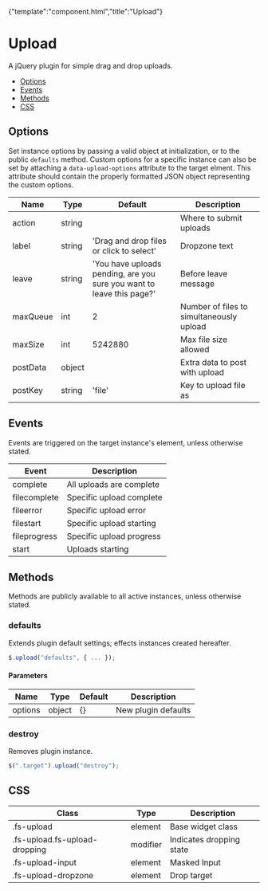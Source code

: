 {"template":"component.html","title":"Upload"}

# Upload

A jQuery plugin for simple drag and drop uploads.

* [Options](#options)
* [Events](#events)
* [Methods](#methods)
* [CSS](#css)

## Options

Set instance options by passing a valid object at initialization, or to the public `defaults` method. Custom options for a specific instance can also be set by attaching a `data-upload-options` attribute to the target elment. This attribute should contain the properly formatted JSON object representing the custom options.

| Name | Type | Default | Description |
| --- | --- | --- | --- |
| action | string | &nbsp; | Where to submit uploads |
| label | string | 'Drag and drop files or click to select' | Dropzone text |
| leave | string | 'You have uploads pending, are you sure you want to leave this page?' | Before leave message |
| maxQueue | int | 2 | Number of files to simultaneously upload |
| maxSize | int | 5242880 | Max file size allowed |
| postData | object | &nbsp; | Extra data to post with upload |
| postKey | string | 'file' | Key to upload file as |

## Events

Events are triggered on the target instance's element, unless otherwise stated.

| Event | Description |
| --- | --- |
| complete | All uploads are complete |
| filecomplete | Specific upload complete |
| fileerror | Specific upload error |
| filestart | Specific upload starting |
| fileprogress | Specific upload progress |
| start | Uploads starting |

## Methods

Methods are publicly available to all active instances, unless otherwise stated.

### defaults

Extends plugin default settings; effects instances created hereafter.

```javascript
$.upload("defaults", { ... });
```

#### Parameters

| Name | Type | Default | Description |
| --- | --- | --- | --- |
| options | object | {} | New plugin defaults |

### destroy

Removes plugin instance.

```javascript
$(".target").upload("destroy");
```

## CSS

| Class | Type | Description |
| --- | --- | --- |
| .fs-upload | element | Base widget class |
| .fs-upload.fs-upload-dropping | modifier | Indicates dropping state |
| .fs-upload-input | element | Masked Input |
| .fs-upload-dropzone | element | Drop target |

